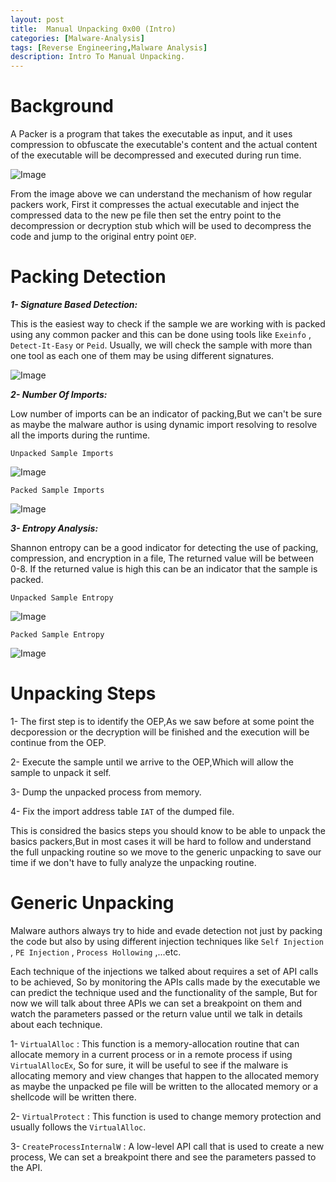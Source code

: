 ```yaml
---
layout: post
title:  Manual Unpacking 0x00 (Intro)
categories: [Malware-Analysis]
tags: [Reverse Engineering,Malware Analysis]
description: Intro To Manual Unpacking.
---
```

# Background
A Packer is a program that takes the executable as input, and it uses compression to obfuscate the executable's content and the actual content of the executable will be decompressed and executed during run time.

![Image](https://github.com/joezid/joezid.github.io/raw/main/Images/Manual%20unpacking/ezgif.com-gif-maker.png)

From the image above we can understand the mechanism of how regular packers work, First it compresses the actual executable and inject the compressed data to the new pe file then set the entry point to the decompression or decryption stub which will be used to decompress the code and jump to the original entry point `OEP`.

# Packing Detection

***1- Signature Based Detection:***

This is the easiest way to check if the sample we are working with is packed using any common packer and this can be done using tools like `Exeinfo` , `Detect-It-Easy` or `Peid`. Usually, we will check the sample with more than one tool as each one of them may be using different signatures.

![Image](https://github.com/joezid/joezid.github.io/raw/main/Images/Manual%20unpacking/screenshot.jpg)

***2- Number Of Imports:***

Low number of imports can be an indicator of packing,But we can't be sure as maybe the malware author is using dynamic import resolving to resolve all the imports during the runtime.

`Unpacked Sample Imports`

![Image](https://github.com/joezid/joezid.github.io/raw/main/Images/Manual%20unpacking/unpac_imp.PNG)

`Packed Sample Imports`

![Image](https://github.com/joezid/joezid.github.io/raw/main/Images/Manual%20unpacking/pac_imp.PNG)

***3- Entropy Analysis:***

Shannon entropy can be a good indicator for detecting the use of packing, compression, and encryption in a file, The returned value will be between 0-8.
If the returned value is high this can be an indicator that the sample is packed.

`Unpacked Sample Entropy`

![Image](https://github.com/joezid/joezid.github.io/raw/main/Images/Manual%20unpacking/unpac_entr.PNG)

`Packed Sample Entropy`

![Image](https://github.com/joezid/joezid.github.io/raw/main/Images/Manual%20unpacking/pac_entr.PNG)

# Unpacking Steps

1- The first step is to identify the OEP,As we saw before at some point the decporession or the decryption will be finished and the execution will be continue from the OEP.

2- Execute the sample until we arrive to the OEP,Which will allow the sample to unpack it self.

3- Dump the unpacked process from memory.

4- Fix the import address table `IAT` of the dumped file.

This is considred the basics steps you should know to be able to unpack the basics packers,But in most cases it will be hard to follow and understand the full unpacking routine so we move to the generic unpacking to save our time if we don't have to fully analyze the unpacking routine.

# Generic Unpacking

Malware authors always try to hide and evade detection not just by packing the code but also by using different injection techniques like `Self Injection` , `PE Injection` , `Process Hollowing` ,...etc.

Each technique of the injections we talked about requires a set of API calls to be achieved, So by monitoring the APIs calls made by the executable we can predict the technique used and the functionality of the sample, But for now we will talk about three APIs we can set a breakpoint on them and watch the parameters passed or the return value until we talk in details about each technique.

1- `VirtualAlloc` : This function is a memory-allocation routine that can allocate memory in a current process or in a remote process if using `VirtualAllocEx`, So for sure, it will be useful to see if the malware is allocating memory and view changes that happen to the allocated memory as maybe the unpacked pe file will be written to the allocated memory or a shellcode will be written there.

2- `VirtualProtect` : This function is used to change memory protection and usually follows the `VirtualAlloc`.

3- `CreateProcessInternalW` : A low-level API call that is used to create a new process, We can set a breakpoint there and see the parameters passed to the API.





